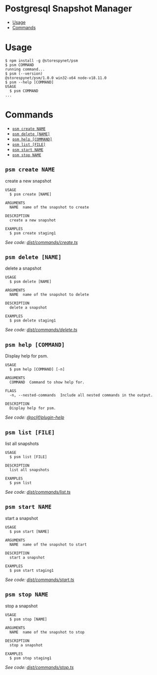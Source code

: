 Postgresql Snapshot Manager
=================

<!-- toc -->
* [Usage](#usage)
* [Commands](#commands)
<!-- tocstop -->
# Usage
<!-- usage -->
```sh-session
$ npm install -g @storespynet/psm
$ psm COMMAND
running command...
$ psm (--version)
@storespynet/psm/1.0.0 win32-x64 node-v18.11.0
$ psm --help [COMMAND]
USAGE
  $ psm COMMAND
...
```
<!-- usagestop -->
# Commands
<!-- commands -->
* [`psm create NAME`](#psm-create-name)
* [`psm delete [NAME]`](#psm-delete-name)
* [`psm help [COMMAND]`](#psm-help-command)
* [`psm list [FILE]`](#psm-list-file)
* [`psm start NAME`](#psm-start-name)
* [`psm stop NAME`](#psm-stop-name)

## `psm create NAME`

create a new snapshot

```
USAGE
  $ psm create [NAME]

ARGUMENTS
  NAME  name of the snapshot to create

DESCRIPTION
  create a new snapshot

EXAMPLES
  $ psm create staging1
```

_See code: [dist/commands/create.ts](https://github.com/storespynet/psm/blob/v1.0.0/dist/commands/create.ts)_

## `psm delete [NAME]`

delete a snapshot

```
USAGE
  $ psm delete [NAME]

ARGUMENTS
  NAME  name of the snapshot to delete

DESCRIPTION
  delete a snapshot

EXAMPLES
  $ psm delete staging1
```

_See code: [dist/commands/delete.ts](https://github.com/storespynet/psm/blob/v1.0.0/dist/commands/delete.ts)_

## `psm help [COMMAND]`

Display help for psm.

```
USAGE
  $ psm help [COMMAND] [-n]

ARGUMENTS
  COMMAND  Command to show help for.

FLAGS
  -n, --nested-commands  Include all nested commands in the output.

DESCRIPTION
  Display help for psm.
```

_See code: [@oclif/plugin-help](https://github.com/oclif/plugin-help/blob/v5.1.17/src/commands/help.ts)_

## `psm list [FILE]`

list all snapshots

```
USAGE
  $ psm list [FILE]

DESCRIPTION
  list all snapshots

EXAMPLES
  $ psm list
```

_See code: [dist/commands/list.ts](https://github.com/storespynet/psm/blob/v1.0.0/dist/commands/list.ts)_

## `psm start NAME`

start a snapshot

```
USAGE
  $ psm start [NAME]

ARGUMENTS
  NAME  name of the snapshot to start

DESCRIPTION
  start a snapshot

EXAMPLES
  $ psm start staging1
```

_See code: [dist/commands/start.ts](https://github.com/storespynet/psm/blob/v1.0.0/dist/commands/start.ts)_

## `psm stop NAME`

stop a snapshot

```
USAGE
  $ psm stop [NAME]

ARGUMENTS
  NAME  name of the snapshot to stop

DESCRIPTION
  stop a snapshot

EXAMPLES
  $ psm stop staging1
```

_See code: [dist/commands/stop.ts](https://github.com/storespynet/psm/blob/v1.0.0/dist/commands/stop.ts)_
<!-- commandsstop -->

